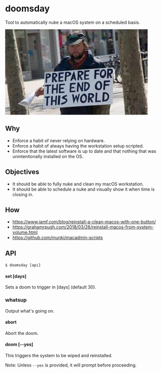 # doomsday

Tool to automatically nuke a macOS system on a scheduled basis.

<img src="static/avatar.jpg" />

## Why

- Enforce a habit of never relying on hardware.
- Enforce a habit of always having the workstation setup scripted.
- Enforce that the latest software is up to date and that nothing that was unintentionally installed on the OS.

## Objectives

- It should be able to fully nuke and clean my macOS workstation.
- It should be able to schedule a nuke and visually show it when time is closing in.

## How

- https://www.jamf.com/blog/reinstall-a-clean-macos-with-one-button/
- https://grahamrpugh.com/2018/03/26/reinstall-macos-from-system-volume.html
- https://github.com/munki/macadmin-scripts

## API

```
$ doomsday [api]
```

#### set [days]

Sets a doom to trigger in [days] (default 30).

### whatsup

Output what's going on.

#### abort

Abort the doom.

#### doom [--yes]

This triggers the system to be wiped and reinstalled.

Note: Unless `--yes` is provided, it will prompt before proceeding.
